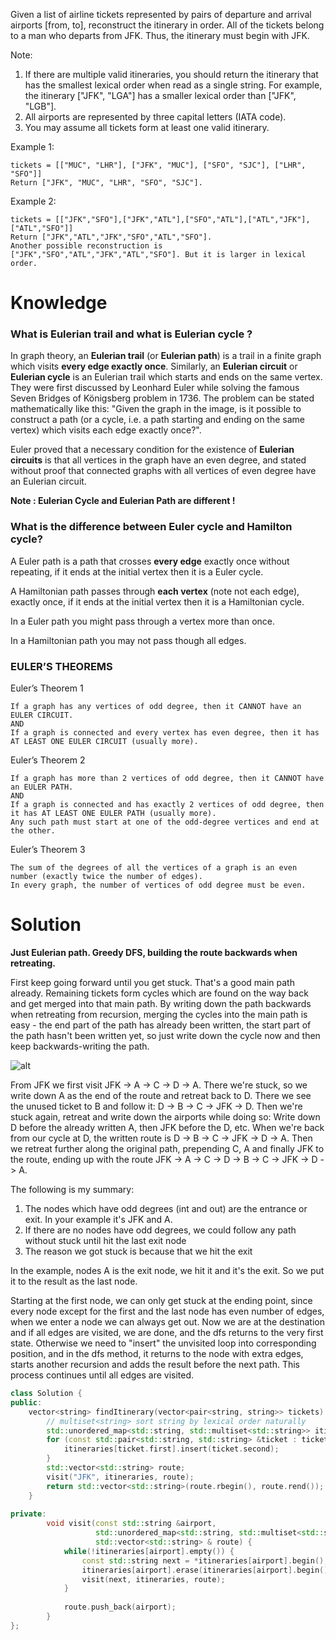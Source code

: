 Given a list of airline tickets represented by pairs of departure and arrival airports [from, to], reconstruct the itinerary in order. All of the tickets belong to a man who departs from JFK. Thus, the itinerary must begin with JFK.

Note:
1. If there are multiple valid itineraries, you should return the itinerary that has the smallest lexical order when read as a single string. For example, the itinerary ["JFK", "LGA"] has a smaller lexical order than ["JFK", "LGB"].
2. All airports are represented by three capital letters (IATA code).
3. You may assume all tickets form at least one valid itinerary.

Example 1:  
```
tickets = [["MUC", "LHR"], ["JFK", "MUC"], ["SFO", "SJC"], ["LHR", "SFO"]]
Return ["JFK", "MUC", "LHR", "SFO", "SJC"].
```

Example 2:  
```
tickets = [["JFK","SFO"],["JFK","ATL"],["SFO","ATL"],["ATL","JFK"],["ATL","SFO"]]
Return ["JFK","ATL","JFK","SFO","ATL","SFO"].
Another possible reconstruction is ["JFK","SFO","ATL","JFK","ATL","SFO"]. But it is larger in lexical order.
```

# Knowledge

### What is Eulerian trail and what is Eulerian cycle ?
In graph theory, an __Eulerian trail__ (or __Eulerian path__) is a trail in a finite graph which visits __every edge exactly once__. Similarly, an __Eulerian circuit__ or __Eulerian cycle__ is an Eulerian trail which starts and ends on the same vertex. They were first discussed by Leonhard Euler while solving the famous Seven Bridges of Königsberg problem in 1736. The problem can be stated mathematically like this: "Given the graph in the image, is it possible to construct a path (or a cycle, i.e. a path starting and ending on the same vertex) which visits each edge exactly once?".

Euler proved that a necessary condition for the existence of __Eulerian circuits__ is that all vertices in the graph have an even degree, and stated without proof that connected graphs with all vertices of even degree have an Eulerian circuit. 

__Note : Eulerian Cycle and Eulerian Path are different !__


### What is the difference between Euler cycle and Hamilton cycle?

A Euler path is a path that crosses __every edge__ exactly once without repeating, if it ends at the initial vertex then it is a Euler cycle.

A Hamiltonian path passes through __each vertex__ (note not each edge), exactly once, if it ends at the initial vertex then it is a Hamiltonian cycle.

In a Euler path you might pass through a vertex more than once.

In a Hamiltonian path you may not pass though all edges.

### EULER’S THEOREMS

Euler’s Theorem 1
```
If a graph has any vertices of odd degree, then it CANNOT have an EULER CIRCUIT.
AND
If a graph is connected and every vertex has even degree, then it has AT LEAST ONE EULER CIRCUIT (usually more).
```

Euler’s Theorem 2
```
If a graph has more than 2 vertices of odd degree, then it CANNOT have an EULER PATH.
AND
If a graph is connected and has exactly 2 vertices of odd degree, then it has AT LEAST ONE EULER PATH (usually more). 
Any such path must start at one of the odd-degree vertices and end at the other.
```

Euler’s Theorem 3
```
The sum of the degrees of all the vertices of a graph is an even number (exactly twice the number of edges). 
In every graph, the number of vertices of odd degree must be even.
```


# Solution

__Just Eulerian path. Greedy DFS, building the route backwards when retreating.__

First keep going forward until you get stuck. That's a good main path already. Remaining tickets form cycles which are found on the way back and get merged into that main path. By writing down the path backwards when retreating from recursion, merging the cycles into the main path is easy - the end part of the path has already been written, the start part of the path hasn't been written yet, so just write down the cycle now and then keep backwards-writing the path.

![alt](http://www.stefan-pochmann.info/misc/reconstruct-itinerary.png)

From JFK we first visit JFK -> A -> C -> D -> A. There we're stuck, so we write down A as the end of the route and retreat back to D. There we see the unused ticket to B and follow it: D -> B -> C -> JFK -> D. Then we're stuck again, retreat and write down the airports while doing so: Write down D before the already written A, then JFK before the D, etc. When we're back from our cycle at D, the written route is D -> B -> C -> JFK -> D -> A. Then we retreat further along the original path, prepending C, A and finally JFK to the route, ending up with the route JFK -> A -> C -> D -> B -> C -> JFK -> D -> A.

The following is my summary:
1. The nodes which have odd degrees (int and out) are the entrance or exit. In your example it's JFK and A.
2. If there are no nodes have odd degrees, we could follow any path without stuck until hit the last exit node
3. The reason we got stuck is because that we hit the exit

In the example, nodes A is the exit node, we hit it and it's the exit. So we put it to the result as the last node.

Starting at the first node, we can only get stuck at the ending point, since every node except for the first and the last node has even number of edges, when we enter a node we can always get out. Now we are at the destination and if all edges are visited, we are done, and the dfs returns to the very first state. Otherwise we need to "insert" the unvisited loop into corresponding position, and in the dfs method, it returns to the node with extra edges, starts another recursion and adds the result before the next path. This process continues until all edges are visited.

```cpp
class Solution {
public:
    vector<string> findItinerary(vector<pair<string, string>> tickets) {
        // multiset<string> sort string by lexical order naturally
        std::unordered_map<std::string, std::multiset<std::string>> itineraries;
        for (const std::pair<std::string, std::string> &ticket : tickets) {
            itineraries[ticket.first].insert(ticket.second);
        }
        std::vector<std::string> route;
        visit("JFK", itineraries, route);
        return std::vector<std::string>(route.rbegin(), route.rend());
    }
    
private:
        void visit(const std::string &airport, 
                   std::unordered_map<std::string, std::multiset<std::string>> & itineraries,
                   std::vector<std::string> & route) {
            while(!itineraries[airport].empty()) {
                const std::string next = *itineraries[airport].begin();
                itineraries[airport].erase(itineraries[airport].begin());
                visit(next, itineraries, route);
            }
            
            route.push_back(airport);
        }
};
```
